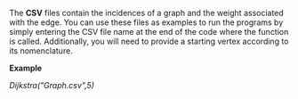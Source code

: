 
The **CSV** files contain the incidences of a graph and the weight associated with the edge.
You can use these files as examples to run the programs by simply entering the CSV file name
at the end of the code where the function is called.
Additionally, you will need to provide a starting vertex according to its nomenclature.

**Example**

_Dijkstra("Graph.csv",5)_
